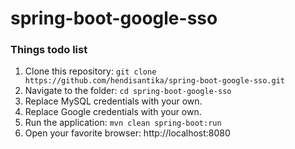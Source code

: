 # spring-boot-google-sso

### Things todo list

1. Clone this repository: `git clone https://github.com/hendisantika/spring-boot-google-sso.git`
2. Navigate to the folder: `cd spring-boot-google-sso`
3. Replace MySQL credentials with your own.
4. Replace Google credentials with your own.
5. Run the application: `mvn clean spring-boot:run`
6. Open your favorite browser: http://localhost:8080
